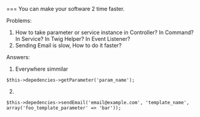 === You can make your software 2 time faster.

Problems:
1. How to take parameter or service instance in Controller? In Command? In Service? In Twig Helper? In Event Listener?
2. Sending Email is slow, How to do it faster?

Answers:

1. Everywhere simmilar
```
$this->depedencies->getParameter('param_name');
```

2. 
```
$this->depedencies->sendEmail('email@example.com', 'template_name', array('foo_template_parameter' => 'bar'));
```

